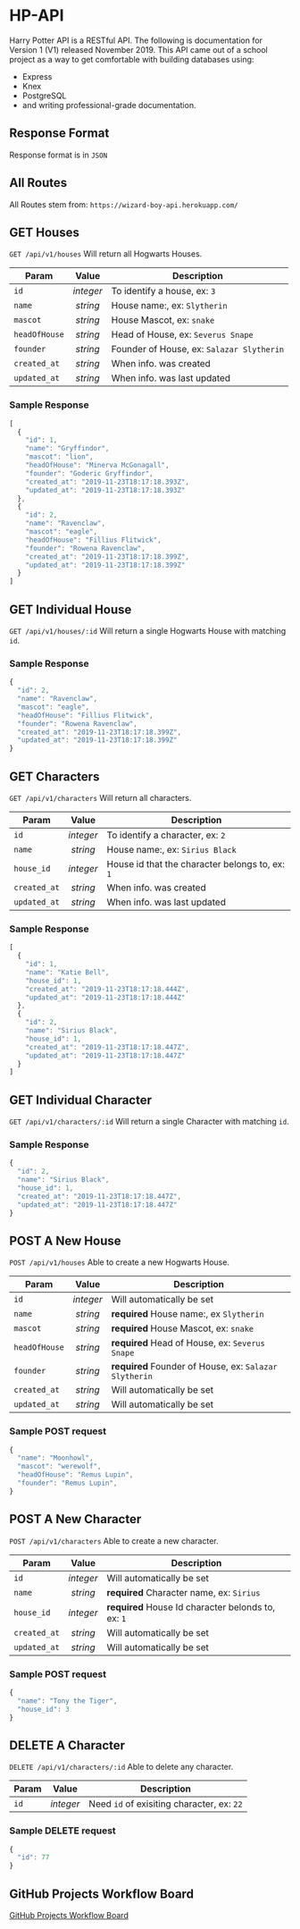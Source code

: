 # HP-API
Harry Potter API is a RESTful API. The following is documentation for Version 1 (V1) released November 2019.
This API came out of a school project as a way to get comfortable with building databases using:
  * Express
  * Knex
  * PostgreSQL
  * and writing professional-grade documentation. 
 
 ## Response Format
 Response format is in `JSON`
 
 ## All Routes
 All Routes stem from:
`https://wizard-boy-api.herokuapp.com/`

## GET Houses
`GET /api/v1/houses`
Will return all Hogwarts Houses.

| **Param**     | **Value**     | **Description**  |
| ------------- |:-------------:| ----------------|
| `id`          | *integer*     | To identify a house, ex: `3`|
| `name`        | *string*      | House name:, ex: `Slytherin` |
| `mascot`      | *string*      | House Mascot, ex: `snake` |
| `headOfHouse` | *string*      | Head of House, ex: `Severus Snape` |
| `founder`     | *string*      | Founder of House, ex: `Salazar Slytherin` |
| `created_at`  | *string*      | When info. was created  |
| `updated_at`  | *string*      | When info. was last updated |

### Sample Response
```javascript
[
  {
    "id": 1,
    "name": "Gryffindor",
    "mascot": "lion",
    "headOfHouse": "Minerva McGonagall",
    "founder": "Goderic Gryffindor",
    "created_at": "2019-11-23T18:17:18.393Z",
    "updated_at": "2019-11-23T18:17:18.393Z"
  },
  {
    "id": 2,
    "name": "Ravenclaw",
    "mascot": "eagle",
    "headOfHouse": "Fillius Flitwick",
    "founder": "Rowena Ravenclaw",
    "created_at": "2019-11-23T18:17:18.399Z",
    "updated_at": "2019-11-23T18:17:18.399Z"
  }
]
```

## GET Individual House
`GET /api/v1/houses/:id`
Will return a single Hogwarts House with matching `id`.

### Sample Response
```javascript
{
  "id": 2,
  "name": "Ravenclaw",
  "mascot": "eagle",
  "headOfHouse": "Fillius Flitwick",
  "founder": "Rowena Ravenclaw",
  "created_at": "2019-11-23T18:17:18.399Z",
  "updated_at": "2019-11-23T18:17:18.399Z"
}
```

## GET Characters
`GET /api/v1/characters`
Will return all characters.

| **Param**     | **Value**     | **Description**  |
| ------------- |:-------------:| ----------------|
| `id`          | *integer*     | To identify a character, ex: `2`|
| `name`        | *string*      | House name:, ex: `Sirius Black` |
| `house_id`    | *integer*     | House id that the character belongs to, ex: `1` |
| `created_at`  | *string*      | When info. was created  |
| `updated_at`  | *string*      | When info. was last updated |

### Sample Response
```javascript
[
  {
    "id": 1,
    "name": "Katie Bell",
    "house_id": 1,
    "created_at": "2019-11-23T18:17:18.444Z",
    "updated_at": "2019-11-23T18:17:18.444Z"
  },
  {
    "id": 2,
    "name": "Sirius Black",
    "house_id": 1,
    "created_at": "2019-11-23T18:17:18.447Z",
    "updated_at": "2019-11-23T18:17:18.447Z"
  }
]
```

## GET Individual Character
`GET /api/v1/characters/:id`
Will return a single Character with matching `id`.

### Sample Response
```javascript
{
  "id": 2,
  "name": "Sirius Black",
  "house_id": 1,
  "created_at": "2019-11-23T18:17:18.447Z",
  "updated_at": "2019-11-23T18:17:18.447Z"
}
```

## POST A New House
`POST /api/v1/houses`
Able to create a new Hogwarts House.

| **Param**     | **Value**     | **Description**  |
| ------------- |:-------------:| ----------------|
| `id`          | *integer* | Will automatically be set|
| `name`        | *string*  | **required** House name:, ex `Slytherin` |
| `mascot`      | *string*  | **required** House Mascot, ex: `snake` |
| `headOfHouse` | *string*  | **required** Head of House, ex: `Severus Snape` |
| `founder`     | *string*  | **required** Founder of House, ex: `Salazar Slytherin` |
| `created_at`  | *string*  | Will automatically be set|
| `updated_at`  | *string*  | Will automatically be set|

### Sample POST request
```javascript
{
  "name": "Moonhowl",
  "mascot": "werewolf",
  "headOfHouse": "Remus Lupin",
  "founder": "Remus Lupin",
}
```

## POST A New Character
`POST /api/v1/characters`
Able to create a new character.

| **Param**     | **Value**     | **Description**  |
| ------------- |:-------------:| ----------------|
| `id`          | *integer* | Will automatically be set|
| `name`        | *string*  | **required** Character name, ex: `Sirius` |
| `house_id`    | *integer* | **required** House Id character belonds to, ex: `1` |
| `created_at`  | *string*  | Will automatically be set|
| `updated_at`  | *string*  | Will automatically be set|

### Sample POST request
```javascript
{
  "name": "Tony the Tiger",
  "house_id": 3
}
```

## DELETE A Character
`DELETE /api/v1/characters/:id`
Able to delete any character.

| **Param**     | **Value**     | **Description**  |
| ------------- |:-------------:| ----------------|
| `id`          | *integer*     | Need `id` of exisiting character, ex: `22` |

### Sample DELETE request
```javascript
{
  "id": 77
}
```

## GitHub Projects Workflow Board
[GitHub Projects Workflow Board](https://github.com/JEduardoRJx/hp-api/projects/1)
